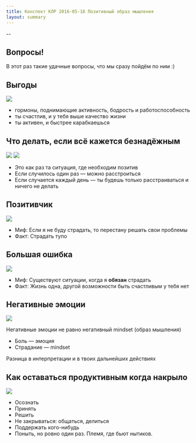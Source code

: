 ```yaml
---
title: Конспект КЛР 2016-05-18 Позитивный образ мышления
layout: summary
---
```


--

## Вопросы!

В этот раз такие удачные вопросы, что мы сразу пойдём по ним :)

## Выгоды

![](https://pp.vk.me/c629300/v629300697/3d5c3/NkP5-d5GEn4.jpg)

- гормоны, поднимающие активность, бодрость и работоспособность
- ты счастлив, и у тебя выше качество жизни
- ты активен, и быстрее карабкаешься

## Что делать, если всё кажется безнадёжным

![](https://pp.vk.me/c629300/v629300697/3d5af/IQMrpFx1UL4.jpg)
![](https://pp.vk.me/c629300/v629300697/3d5b9/4NQZscJieVM.jpg)

- Это как раз та ситуация, где необходим позитив
- Если случилось один раз — можно расстроиться
- Если случается каждый день — ты будешь только расстраиваться и ничего не делать

## Позитивчик

![](https://pp.vk.me/c629300/v629300697/3d57d/hxaRTN3O_Vo.jpg)

- Миф: Если я не буду страдать, то перестану решать свои проблемы
- Факт: Страдать тупо

## Большая ошибка

![](https://pp.vk.me/c629300/v629300697/3d587/zI2_J50PxCE.jpg)

- Миф: Существуют ситуации, когда я **обязан** страдать
- Факт: Жизнь одна, другой возможности быть счастливым у тебя нет

## Негативные эмоции

![](https://pp.vk.me/c629300/v629300697/3d591/Cs-kf_GDVLw.jpg)

Негативные эмоции не равно негативный mindset (образ мышления)

- Боль — эмоция
- Страдание — mindset

Разница в интерпретации и в твоих дальнейших действиях

## Как оставаться продуктивным когда накрыло

![](https://pp.vk.me/c629300/v629300697/3d5a5/BP1sIyHwzLA.jpg)

- Осознать
- Принять
- Решить
- Не закрываться: общаться, делиться
- Поддержать кого-нибудь
- Поныть, но ровно один раз. Племя, где бьют нытиков.
